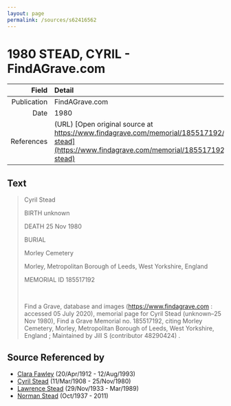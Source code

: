 ```yaml
---
layout: page
permalink: /sources/s62416562
---
```


# 1980 STEAD, CYRIL - FindAGrave.com

Field | Detail
---:|:---
Publication | FindAGrave.com
Date | 1980
References | (URL) [Open original source at https://www.findagrave.com/memorial/185517192/cyril-stead](https://www.findagrave.com/memorial/185517192/cyril-stead)

## Text

> Cyril Stead
>
> BIRTH unknown
>
> DEATH 25 Nov 1980
>
> BURIAL 
>
> Morley Cemetery
>
> Morley, Metropolitan Borough of Leeds, West Yorkshire, England
>
> MEMORIAL ID 185517192
>
> <br/>
>
> Find a Grave, database and images (https://www.findagrave.com : accessed 05 July 2020), memorial page for Cyril Stead (unknown–25 Nov 1980), Find a Grave Memorial no. 185517192, citing Morley Cemetery, Morley, Metropolitan Borough of Leeds, West Yorkshire, England ; Maintained by Jill S (contributor 48290424) .
>

## Source Referenced by

* [Clara Fawley](../people/@7539126@-clara-fawley-b1912-4-20-d1993-8-12.md) (20/Apr/1912 - 12/Aug/1993)
* [Cyril Stead](../people/@61214710@-cyril-stead-b1908-3-11-d1980-11-25.md) (11/Mar/1908 - 25/Nov/1980)
* [Lawrence Stead](../people/@18256653@-lawrence-stead-b1933-11-29-d1989-3.md) (29/Nov/1933 - Mar/1989)
* [Norman Stead](../people/@69808462@-norman-stead-b1937-10-d2011.md) (Oct/1937 - 2011)
